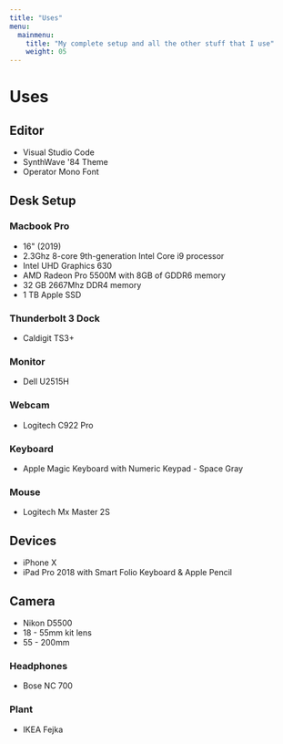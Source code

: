 ```yaml
---
title: "Uses"
menu:
  mainmenu:
    title: "My complete setup and all the other stuff that I use"
    weight: 05
---
```


# Uses

## Editor

- Visual Studio Code
- SynthWave '84 Theme
- Operator Mono Font

## Desk Setup

### Macbook Pro

- 16" (2019)
- 2.3Ghz 8-core 9th-generation Intel Core i9 processor
- Intel UHD Graphics 630
- AMD Radeon Pro 5500M with 8GB of GDDR6 memory
- 32 GB 2667Mhz DDR4 memory
- 1 TB Apple SSD

### Thunderbolt 3 Dock

- Caldigit TS3+

### Monitor

- Dell U2515H

### Webcam

- Logitech C922 Pro

### Keyboard

- Apple Magic Keyboard with Numeric Keypad - Space Gray

### Mouse

- Logitech Mx Master 2S

## Devices

- iPhone X
- iPad Pro 2018 with Smart Folio Keyboard & Apple Pencil

## Camera

- Nikon D5500
- 18 - 55mm kit lens
- 55 - 200mm

### Headphones

- Bose NC 700

### Plant

- IKEA Fejka
